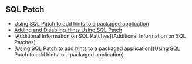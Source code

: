 ## SQL Patch 
* [Using SQL Patch to add hints to a packaged application](https://blogs.oracle.com/optimizer/using-sql-patch-to-add-hints-to-a-packaged-application)
* [Adding and Disabling Hints Using SQL Patch](https://blogs.oracle.com/optimizer/adding-and-disabling-hints-using-sql-patch)
* [Additional Information on SQL Patches](Additional Information on SQL Patches)
* [Using SQL Patch to add hints to a packaged application](Using SQL Patch to add hints to a packaged application)
